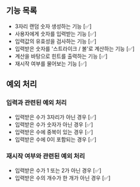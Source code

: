## 기능 목록

- 3자리 랜덤 숫자 생성하는 기능 [✅]
- 사용자에게 숫자를 입력받는 기능 [✅]
- 입력값의 유효성을 검사하는 기능 [✅]
- 입력받은 숫자를 '스트라이크 / 볼'로 계산하는 기능 [✅]
- 계산을 바탕으로 힌트를 출력하는 기능 [✅]
- 재시작 여부를 물어보는 기능 [✅]

## 예외 처리

### 입력과 관련된 예외 처리

- 입력받은 수가 3자리가 아닌 경우 [✅]
- 입력받은 수가 숫자가 아닌 경우 [✅]
- 입력받은 수에 중복이 있는 경우 [✅]
- 입력받은 수에 0이 포함되는 경우 [✅]

### 재시작 여부와 관련된 예외 처리

- 입력받은 수가 1 또는 2가 아닌 경우 [✅]
- 입력받은 수의 개수가 한 개가 아닌 경우 [✅]
